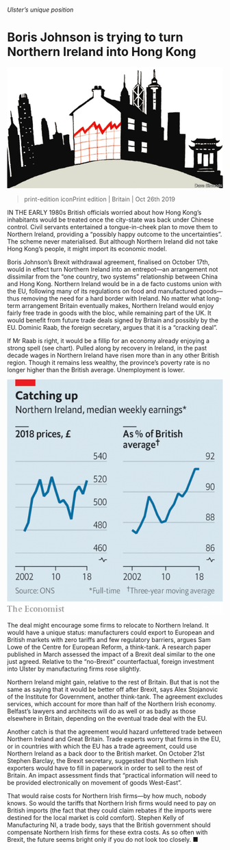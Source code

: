 ###### Ulster’s unique position

# Boris Johnson is trying to turn Northern Ireland into Hong Kong 

![image](images/20191026_BRD001_0.jpg) 

> print-edition iconPrint edition | Britain | Oct 26th 2019 

IN THE EARLY 1980s British officials worried about how Hong Kong’s inhabitants would be treated once the city-state was back under Chinese control. Civil servants entertained a tongue-in-cheek plan to move them to Northern Ireland, providing a “possibly happy outcome to the uncertainties”. The scheme never materialised. But although Northern Ireland did not take Hong Kong’s people, it might import its economic model. 

Boris Johnson’s Brexit withdrawal agreement, finalised on October 17th, would in effect turn Northern Ireland into an entrepot—an arrangement not dissimilar from the “one country, two systems” relationship between China and Hong Kong. Northern Ireland would be in a de facto customs union with the EU, following many of its regulations on food and manufactured goods—thus removing the need for a hard border with Ireland. No matter what long-term arrangement Britain eventually makes, Northern Ireland would enjoy fairly free trade in goods with the bloc, while remaining part of the UK. It would benefit from future trade deals signed by Britain and possibly by the EU. Dominic Raab, the foreign secretary, argues that it is a “cracking deal”. 

If Mr Raab is right, it would be a fillip for an economy already enjoying a strong spell (see chart). Pulled along by recovery in Ireland, in the past decade wages in Northern Ireland have risen more than in any other British region. Though it remains less wealthy, the province’s poverty rate is no longer higher than the British average. Unemployment is lower. 

![image](images/20191026_BRC364.png) 

The deal might encourage some firms to relocate to Northern Ireland. It would have a unique status: manufacturers could export to European and British markets with zero tariffs and few regulatory barriers, argues Sam Lowe of the Centre for European Reform, a think-tank. A research paper published in March assessed the impact of a Brexit deal similar to the one just agreed. Relative to the “no-Brexit” counterfactual, foreign investment into Ulster by manufacturing firms rose slightly. 

Northern Ireland might gain, relative to the rest of Britain. But that is not the same as saying that it would be better off after Brexit, says Alex Stojanovic of the Institute for Government, another think-tank. The agreement excludes services, which account for more than half of the Northern Irish economy. Belfast’s lawyers and architects will do as well or as badly as those elsewhere in Britain, depending on the eventual trade deal with the EU. 

Another catch is that the agreement would hazard unfettered trade between Northern Ireland and Great Britain. Trade experts worry that firms in the EU, or in countries with which the EU has a trade agreement, could use Northern Ireland as a back door to the British market. On October 21st Stephen Barclay, the Brexit secretary, suggested that Northern Irish exporters would have to fill in paperwork in order to sell to the rest of Britain. An impact assessment finds that “practical information will need to be provided electronically on movement of goods West-East”. 

That would raise costs for Northern Irish firms—by how much, nobody knows. So would the tariffs that Northern Irish firms would need to pay on British imports (the fact that they could claim rebates if the imports were destined for the local market is cold comfort). Stephen Kelly of Manufacturing NI, a trade body, says that the British government should compensate Northern Irish firms for these extra costs. As so often with Brexit, the future seems bright only if you do not look too closely. ■ 

